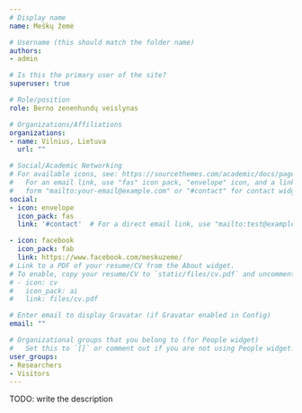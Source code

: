 ```yaml
---
# Display name
name: Meškų žemė

# Username (this should match the folder name)
authors:
- admin

# Is this the primary user of the site?
superuser: true

# Role/position
role: Berno zenenhundų veislynas

# Organizations/Affiliations
organizations:
- name: Vilnius, Lietuva
  url: ""

# Social/Academic Networking
# For available icons, see: https://sourcethemes.com/academic/docs/page-builder/#icons
#   For an email link, use "fas" icon pack, "envelope" icon, and a link in the
#   form "mailto:your-email@example.com" or "#contact" for contact widget.
social:
- icon: envelope
  icon_pack: fas
  link: '#contact'  # For a direct email link, use "mailto:test@example.org".

- icon: facebook
  icon_pack: fab
  link: https://www.facebook.com/meskuzeme/
# Link to a PDF of your resume/CV from the About widget.
# To enable, copy your resume/CV to `static/files/cv.pdf` and uncomment the lines below.
# - icon: cv
#   icon_pack: ai
#   link: files/cv.pdf

# Enter email to display Gravatar (if Gravatar enabled in Config)
email: ""

# Organizational groups that you belong to (for People widget)
#   Set this to `[]` or comment out if you are not using People widget.
user_groups:
- Researchers
- Visitors
---
```


TODO: write the description
